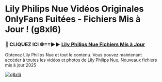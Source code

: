 # Lily Philips Nue Vidéos Originales 0nlyFans Fuitées - Fichiers Mis à Jour ! (g8xl6)

<h3>🔴 CLIQUEZ ICI 🌐==►► <a href="https://tinyurl.com/2pmr4ezf" rel="nofollow">Lily Philips Nue Fichiers Mis à Jour</a></h3>

Obtenez Lily Philips Nue et tout le contenu. Vous pouvez maintenant accéder à toutes les vidéos et photos de Lily Philips Nue. Nouveaux fichiers mis à jour 2025

[![g8xl6](https://i.imgur.com/6SNvagu.gif)](https://tinyurl.com/2pmr4ezf)
